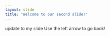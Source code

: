 ```yaml
---
layout: slide
title: "Welcome to our second slide!"
---
```

update to my slide
Use the left arrow to go back!







